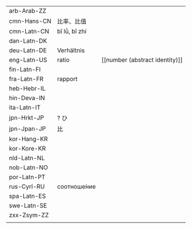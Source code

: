 | | | |
|-|-|-|
| arb-Arab-ZZ |  |  |
| cmn-Hans-CN | 比率、比值 |  |
| cmn-Latn-CN | bǐ lǜ, bǐ zhí |  |
| dan-Latn-DK |  |  |
| deu-Latn-DE | Verhältnis |  |
| eng-Latn-US | ratio | [[number (abstract identity)]] |
| fin-Latn-FI |  |  |
| fra-Latn-FR | rapport |  |
| heb-Hebr-IL |  |  |
| hin-Deva-IN |  |  |
| ita-Latn-IT |  |  |
| jpn-Hrkt-JP | ? ひ |  |
| jpn-Jpan-JP | 比 |  |
| kor-Hang-KR |  |  |
| kor-Kore-KR |  |  |
| nld-Latn-NL |  |  |
| nob-Latn-NO |  |  |
| por-Latn-PT |  |  |
| rus-Cyrl-RU | соотноше́ние |  |
| spa-Latn-ES |  |  |
| swe-Latn-SE |  |  |
| zxx-Zsym-ZZ |  |  |
|  |  |  |
